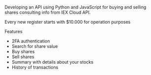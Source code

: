 Developing an API using Python and JavaScript for buying and selling shares consulting info from IEX Cloud API.

Every new register starts with $10.000 for operation purposes

Features

- 2FA authentication
- Search for share value
- Buy shares
- Sell shares
- Summary with details about your stocks
- History of transactions

